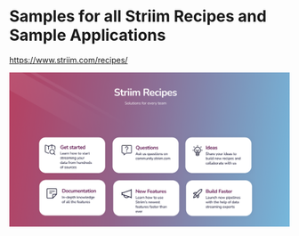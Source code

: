 # Samples for all Striim Recipes and Sample Applications

https://www.striim.com/recipes/

![Striim, recipes](https://github.com/striim/recipes/blob/main/Images/recipesbanner.png)
